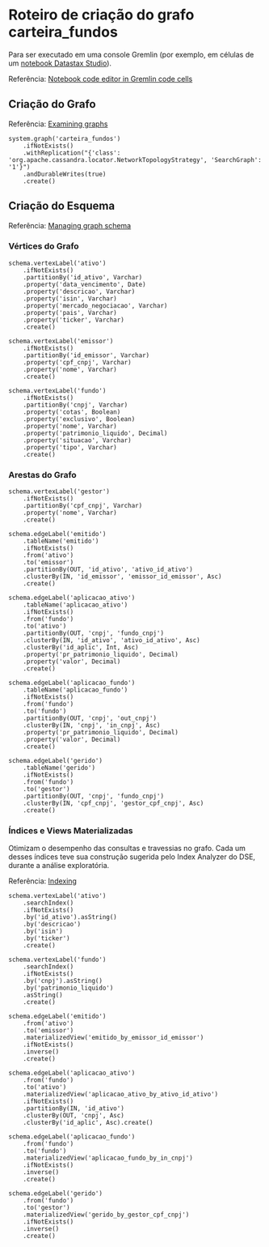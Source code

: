 # Roteiro de criação do grafo __carteira_fundos__

Para ser executado em uma console Gremlin (por exemplo, em células de um [notebook Datastax Studio](BI_Master_criacao_carga__dados_grafo_carteira_fundos.studio-nb.tar)).

Referência: [Notebook code editor in Gremlin code cells](https://docs.datastax.com/en/studio/6.0/studio/reference/gremlinCodeInNotebook.html)

## Criação do Grafo
Referência: [Examining graphs](https://docs.datastax.com/en/dse/6.0/dse-dev/datastax_enterprise/graph/using/examineGraph.html)

```
system.graph('carteira_fundos')
    .ifNotExists()
    .withReplication("{'class': 'org.apache.cassandra.locator.NetworkTopologyStrategy', 'SearchGraph': '1'}")
    .andDurableWrites(true)
    .create()  
```

## Criação do Esquema
Referência: [Managing graph schema](https://docs.datastax.com/en/dse/6.0/dse-dev/datastax_enterprise/graph/using/manageSchemaTOC.html)

### Vértices do Grafo

```
schema.vertexLabel('ativo')
	.ifNotExists()
	.partitionBy('id_ativo', Varchar)
	.property('data_vencimento', Date)
	.property('descricao', Varchar)
	.property('isin', Varchar)
	.property('mercado_negociacao', Varchar)
	.property('pais', Varchar)
	.property('ticker', Varchar)
	.create()
	
schema.vertexLabel('emissor')
	.ifNotExists()
	.partitionBy('id_emissor', Varchar)
	.property('cpf_cnpj', Varchar)
	.property('nome', Varchar)
	.create()
	
schema.vertexLabel('fundo')
	.ifNotExists()
	.partitionBy('cnpj', Varchar)
	.property('cotas', Boolean)
	.property('exclusivo', Boolean)
	.property('nome', Varchar)
	.property('patrimonio_liquido', Decimal)
	.property('situacao', Varchar)
	.property('tipo', Varchar)
	.create()
```

### Arestas do Grafo
	
```
schema.vertexLabel('gestor')
	.ifNotExists()
	.partitionBy('cpf_cnpj', Varchar)
	.property('nome', Varchar)
	.create()
	
schema.edgeLabel('emitido')
	.tableName('emitido')
	.ifNotExists()
	.from('ativo')
	.to('emissor')
	.partitionBy(OUT, 'id_ativo', 'ativo_id_ativo')
	.clusterBy(IN, 'id_emissor', 'emissor_id_emissor', Asc)
	.create()
	
schema.edgeLabel('aplicacao_ativo')
	.tableName('aplicacao_ativo')
	.ifNotExists()
	.from('fundo')
	.to('ativo')
	.partitionBy(OUT, 'cnpj', 'fundo_cnpj')
	.clusterBy(IN, 'id_ativo', 'ativo_id_ativo', Asc)
	.clusterBy('id_aplic', Int, Asc)
	.property('pr_patrimonio_liquido', Decimal)
	.property('valor', Decimal)
	.create()
	
schema.edgeLabel('aplicacao_fundo')
	.tableName('aplicacao_fundo')
	.ifNotExists()
	.from('fundo')
	.to('fundo')
	.partitionBy(OUT, 'cnpj', 'out_cnpj')
	.clusterBy(IN, 'cnpj', 'in_cnpj', Asc)
	.property('pr_patrimonio_liquido', Decimal)
	.property('valor', Decimal)
	.create()
	
schema.edgeLabel('gerido')
	.tableName('gerido')
	.ifNotExists()
	.from('fundo')
	.to('gestor')
	.partitionBy(OUT, 'cnpj', 'fundo_cnpj')
	.clusterBy(IN, 'cpf_cnpj', 'gestor_cpf_cnpj', Asc)
	.create()
```

### Índices e Views Materializadas 
Otimizam o desempenho das consultas e travessias no grafo. Cada um desses índices teve sua construção sugerida pelo Index Analyzer do DSE, durante a análise exploratória.

Referência: [Indexing](https://docs.datastax.com/en/dse/6.8/dse-dev/datastax_enterprise/graph/using/indexing.html)
	
```
schema.vertexLabel('ativo')
	.searchIndex()
	.ifNotExists()
	.by('id_ativo').asString()
	.by('descricao')
	.by('isin')
	.by('ticker')
	.create()

schema.vertexLabel('fundo')
	.searchIndex()
	.ifNotExists()
	.by('cnpj').asString()
	.by('patrimonio_liquido')
	.asString()
	.create()
	
schema.edgeLabel('emitido')
	.from('ativo')
	.to('emissor')
	.materializedView('emitido_by_emissor_id_emissor')
	.ifNotExists()
	.inverse()
	.create()
	
schema.edgeLabel('aplicacao_ativo')
	.from('fundo')
	.to('ativo')
	.materializedView('aplicacao_ativo_by_ativo_id_ativo')
	.ifNotExists()
	.partitionBy(IN, 'id_ativo')
	.clusterBy(OUT, 'cnpj', Asc)
	.clusterBy('id_aplic', Asc).create()
	
schema.edgeLabel('aplicacao_fundo')
	.from('fundo')
	.to('fundo')
	.materializedView('aplicacao_fundo_by_in_cnpj')
	.ifNotExists()
	.inverse()
	.create()
	
schema.edgeLabel('gerido')
	.from('fundo')
	.to('gestor')
	.materializedView('gerido_by_gestor_cpf_cnpj')
	.ifNotExists()
	.inverse()
	.create()
```
	
